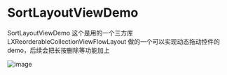 # SortLayoutViewDemo
SortLayoutViewDemo
这个是用的一个三方库LXReorderableCollectionViewFlowLayout 做的一个可以实现动态拖动控件的demo，后续会把长按删除等功能加上

![image](https://github.com/APCharles/RuntimeArchiverDemo/blob/master/SortLayoutViewDemo/demo.gif)
